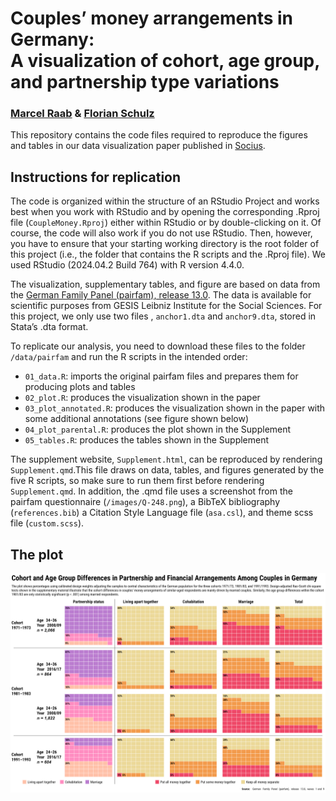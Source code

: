 

# Couples’ money arrangements in Germany:<br>A visualization of cohort, age group, and partnership type variations

### [Marcel Raab](https://marcelraab.de/) & [Florian Schulz](https://flociologist.github.io/)

This repository contains the code files required to reproduce the
figures and tables in our data visualization paper published in
[Socius](https://journals.sagepub.com/home/SRD).

## Instructions for replication

The code is organized within the structure of an RStudio Project and
works best when you work with RStudio and by opening the corresponding
.Rproj file (`CoupleMoney.Rproj`) either within RStudio or by
double-clicking on it. Of course, the code will also work if you do not
use RStudio. Then, however, you have to ensure that your starting
working directory is the root folder of this project (i.e., the folder
that contains the R scripts and the .Rproj file). We used RStudio
(2024.04.2 Build 764) with R version 4.4.0.

The visualization, supplementary tables, and figure are based on data
from the <a href="https://doi.org/10.4232/pairfam.5678.13.0.0"
target="_blank">German Family Panel (pairfam), release 13.0</a>. The
data is available for scientific purposes from GESIS Leibniz Institute
for the Social Sciences. For this project, we only use two files ,
`anchor1.dta` and `anchor9.dta`, stored in Stata’s .dta format.

To replicate our analysis, you need to download these files to the
folder `/data/pairfam` and run the R scripts in the intended order:

- `01_data.R`: imports the original pairfam files and prepares them for
  producing plots and tables
- `02_plot.R`: produces the visualization shown in the paper
- `03_plot_annotated.R`: produces the visualization shown in the paper
  with some additional annotations (see figure shown below)
- `04_plot_parental.R`: produces the plot shown in the Supplement
- `05_tables.R`: produces the tables shown in the Supplement

The supplement website, `Supplement.html`, can be reproduced by
rendering `Supplement.qmd`.This file draws on data, tables, and figures
generated by the five R scripts, so make sure to run them first before
rendering `Supplement.qmd`. In addition, the .qmd file uses a screenshot
from the pairfam questionnaire (`/images/Q-248.png`), a BibTeX
bibliography (`references.bib`) a Citation Style Language file
(`asa.csl`), and theme scss file (`custom.scss`).

## The plot

![](plots/the_plot_annotated.png)
